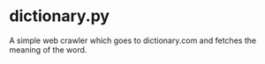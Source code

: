# dictionary.py
A simple web crawler which goes to dictionary.com and fetches the meaning of the word.
